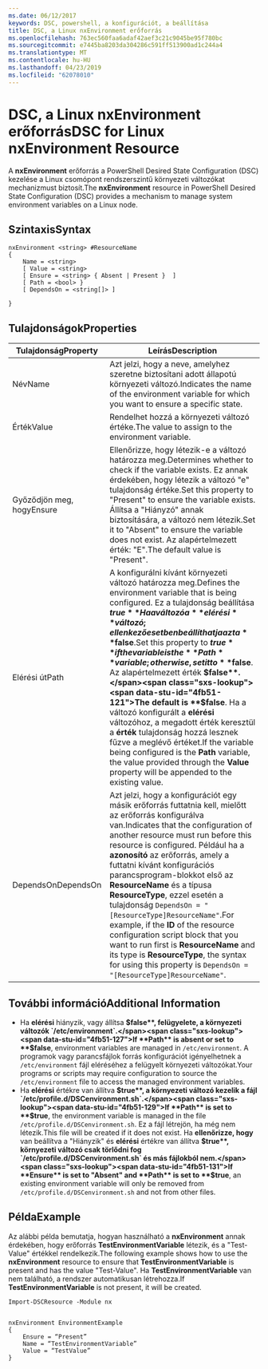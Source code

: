 ```yaml
---
ms.date: 06/12/2017
keywords: DSC, powershell, a konfigurációt, a beállítása
title: DSC, a Linux nxEnvironment erőforrás
ms.openlocfilehash: 763ec560faa6adaf42aef3c21c9045be95f780bc
ms.sourcegitcommit: e7445ba8203da304286c591ff513900ad1c244a4
ms.translationtype: MT
ms.contentlocale: hu-HU
ms.lasthandoff: 04/23/2019
ms.locfileid: "62078010"
---
```

# <a name="dsc-for-linux-nxenvironment-resource"></a><span data-ttu-id="4fb51-103">DSC, a Linux nxEnvironment erőforrás</span><span class="sxs-lookup"><span data-stu-id="4fb51-103">DSC for Linux nxEnvironment Resource</span></span>

<span data-ttu-id="4fb51-104">A **nxEnvironment** erőforrás a PowerShell Desired State Configuration (DSC) kezelése a Linux csomópont rendszerszintű környezeti változókat mechanizmust biztosít.</span><span class="sxs-lookup"><span data-stu-id="4fb51-104">The **nxEnvironment** resource in PowerShell Desired State Configuration (DSC) provides a mechanism to manage system environment variables on a Linux node.</span></span>

## <a name="syntax"></a><span data-ttu-id="4fb51-105">Szintaxis</span><span class="sxs-lookup"><span data-stu-id="4fb51-105">Syntax</span></span>

```
nxEnvironment <string> #ResourceName
{
    Name = <string>
    [ Value = <string>
    [ Ensure = <string> { Absent | Present }  ]
    [ Path = <bool> }
    [ DependsOn = <string[]> ]

}
```

## <a name="properties"></a><span data-ttu-id="4fb51-106">Tulajdonságok</span><span class="sxs-lookup"><span data-stu-id="4fb51-106">Properties</span></span>

|  <span data-ttu-id="4fb51-107">Tulajdonság</span><span class="sxs-lookup"><span data-stu-id="4fb51-107">Property</span></span> |  <span data-ttu-id="4fb51-108">Leírás</span><span class="sxs-lookup"><span data-stu-id="4fb51-108">Description</span></span> |
|---|---|
| <span data-ttu-id="4fb51-109">Név</span><span class="sxs-lookup"><span data-stu-id="4fb51-109">Name</span></span>| <span data-ttu-id="4fb51-110">Azt jelzi, hogy a neve, amelyhez szeretne biztosítani adott állapotú környezeti változó.</span><span class="sxs-lookup"><span data-stu-id="4fb51-110">Indicates the name of the environment variable for which you want to ensure a specific state.</span></span>|
| <span data-ttu-id="4fb51-111">Érték</span><span class="sxs-lookup"><span data-stu-id="4fb51-111">Value</span></span>| <span data-ttu-id="4fb51-112">Rendelhet hozzá a környezeti változó értéke.</span><span class="sxs-lookup"><span data-stu-id="4fb51-112">The value to assign to the environment variable.</span></span>|
| <span data-ttu-id="4fb51-113">Győződjön meg, hogy</span><span class="sxs-lookup"><span data-stu-id="4fb51-113">Ensure</span></span>| <span data-ttu-id="4fb51-114">Ellenőrizze, hogy létezik-e a változó határozza meg.</span><span class="sxs-lookup"><span data-stu-id="4fb51-114">Determines whether to check if the variable exists.</span></span> <span data-ttu-id="4fb51-115">Ez annak érdekében, hogy létezik a változó "e" tulajdonság értéke.</span><span class="sxs-lookup"><span data-stu-id="4fb51-115">Set this property to "Present" to ensure the variable exists.</span></span> <span data-ttu-id="4fb51-116">Állítsa a "Hiányzó" annak biztosítására, a változó nem létezik.</span><span class="sxs-lookup"><span data-stu-id="4fb51-116">Set it to "Absent" to ensure the variable does not exist.</span></span> <span data-ttu-id="4fb51-117">Az alapértelmezett érték: "E".</span><span class="sxs-lookup"><span data-stu-id="4fb51-117">The default value is "Present".</span></span>|
| <span data-ttu-id="4fb51-118">Elérési út</span><span class="sxs-lookup"><span data-stu-id="4fb51-118">Path</span></span>| <span data-ttu-id="4fb51-119">A konfigurálni kívánt környezeti változó határozza meg.</span><span class="sxs-lookup"><span data-stu-id="4fb51-119">Defines the environment variable that is being configured.</span></span> <span data-ttu-id="4fb51-120">Ez a tulajdonság beállítása **$true** Ha a változó a **elérési** változó; ellenkező esetben beállíthatja azt a **$false**.</span><span class="sxs-lookup"><span data-stu-id="4fb51-120">Set this property to **$true** if the variable is the **Path** variable; otherwise, set it to **$false**.</span></span> <span data-ttu-id="4fb51-121">Az alapértelmezett érték **$false**.</span><span class="sxs-lookup"><span data-stu-id="4fb51-121">The default is **$false**.</span></span> <span data-ttu-id="4fb51-122">Ha a változó konfigurált a **elérési** változóhoz, a megadott érték keresztül a **érték** tulajdonság hozzá lesznek fűzve a meglévő értéket.</span><span class="sxs-lookup"><span data-stu-id="4fb51-122">If the variable being configured is the **Path** variable, the value provided through the **Value** property will be appended to the existing value.</span></span>|
| <span data-ttu-id="4fb51-123">DependsOn</span><span class="sxs-lookup"><span data-stu-id="4fb51-123">DependsOn</span></span> | <span data-ttu-id="4fb51-124">Azt jelzi, hogy a konfigurációt egy másik erőforrás futtatnia kell, mielőtt az erőforrás konfigurálva van.</span><span class="sxs-lookup"><span data-stu-id="4fb51-124">Indicates that the configuration of another resource must run before this resource is configured.</span></span> <span data-ttu-id="4fb51-125">Például ha a **azonosító** az erőforrás, amely a futtatni kívánt konfigurációs parancsprogram-blokkot első az **ResourceName** és a típusa **ResourceType**, ezzel esetén a tulajdonság `DependsOn = "[ResourceType]ResourceName"`.</span><span class="sxs-lookup"><span data-stu-id="4fb51-125">For example, if the **ID** of the resource configuration script block that you want to run first is **ResourceName** and its type is **ResourceType**, the syntax for using this property is `DependsOn = "[ResourceType]ResourceName"`.</span></span>|

## <a name="additional-information"></a><span data-ttu-id="4fb51-126">További információ</span><span class="sxs-lookup"><span data-stu-id="4fb51-126">Additional Information</span></span>

* <span data-ttu-id="4fb51-127">Ha **elérési** hiányzik, vagy állítsa **$false**, felügyelete, a környezeti változók `/etc/environment`.</span><span class="sxs-lookup"><span data-stu-id="4fb51-127">If **Path** is absent or set to **$false**, environment variables are managed in `/etc/environment`.</span></span> <span data-ttu-id="4fb51-128">A programok vagy parancsfájlok forrás konfigurációt igényelhetnek a `/etc/environment` fájl eléréséhez a felügyelt környezeti változókat.</span><span class="sxs-lookup"><span data-stu-id="4fb51-128">Your programs or scripts may require configuration to source the `/etc/environment` file to access the managed environment variables.</span></span>
* <span data-ttu-id="4fb51-129">Ha **elérési** értékre van állítva **$true**, a környezeti változó kezelik a fájl `/etc/profile.d/DSCenvironment.sh`.</span><span class="sxs-lookup"><span data-stu-id="4fb51-129">If **Path** is set to **$true**, the environment variable is managed in the file `/etc/profile.d/DSCenvironment.sh`.</span></span> <span data-ttu-id="4fb51-130">Ez a fájl létrejön, ha még nem létezik.</span><span class="sxs-lookup"><span data-stu-id="4fb51-130">This file will be created if it does not exist.</span></span> <span data-ttu-id="4fb51-131">Ha **ellenőrizze, hogy** van beállítva a "Hiányzik" és **elérési** értékre van állítva **$true**, környezeti változó csak törlődni fog `/etc/profile.d/DSCenvironment.sh` és más fájlokból nem.</span><span class="sxs-lookup"><span data-stu-id="4fb51-131">If **Ensure** is set to "Absent" and **Path** is set to **$true**, an existing environment variable will only be removed from `/etc/profile.d/DSCenvironment.sh` and not from other files.</span></span>

## <a name="example"></a><span data-ttu-id="4fb51-132">Példa</span><span class="sxs-lookup"><span data-stu-id="4fb51-132">Example</span></span>

<span data-ttu-id="4fb51-133">Az alábbi példa bemutatja, hogyan használható a **nxEnvironment** annak érdekében, hogy erőforrás **TestEnvironmentVariable** létezik, és a "Test-Value" értékkel rendelkezik.</span><span class="sxs-lookup"><span data-stu-id="4fb51-133">The following example shows how to use the **nxEnvironment** resource to ensure that **TestEnvironmentVariable** is present and has the value "Test-Value".</span></span> <span data-ttu-id="4fb51-134">Ha **TestEnvironmentVariable** van nem található, a rendszer automatikusan létrehozza.</span><span class="sxs-lookup"><span data-stu-id="4fb51-134">If **TestEnvironmentVariable** is not present, it will be created.</span></span>

```
Import-DSCResource -Module nx


nxEnvironment EnvironmentExample
{
    Ensure = “Present”
    Name = “TestEnvironmentVariable”
    Value = “TestValue”
}
```